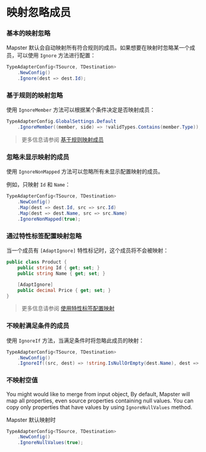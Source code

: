 # 映射忽略成员

### 基本的映射忽略

Mapster 默认会自动映射所有符合规则的成员。如果想要在映射时忽略某一个成员，可以使用 `Ignore` 方法进行配置：

```csharp
TypeAdapterConfig<TSource, TDestination>
    .NewConfig()
    .Ignore(dest => dest.Id);
```

### 基于规则的映射忽略

使用 `IgnoreMember` 方法可以根据某个条件决定是否映射成员：

```csharp
TypeAdapterConfig.GlobalSettings.Default
    .IgnoreMember((member, side) => !validTypes.Contains(member.Type));
```

> 更多信息请参阅 [基于规则映射成员](Rule-based-member-mapping.md)



### 忽略未显示映射的成员

使用 `IgnoreNonMapped` 方法可以忽略所有未显示配置映射的成员。

例如，只映射 `Id` 和 `Name`：

```csharp
TypeAdapterConfig<TSource, TDestination>
    .NewConfig()
    .Map(dest => dest.Id, src => src.Id)
    .Map(dest => dest.Name, src => src.Name)
    .IgnoreNonMapped(true);
```



### 通过特性标签配置映射忽略

当一个成员有 `[AdaptIgnore]` 特性标记时，这个成员将不会被映射：

```csharp
public class Product {
    public string Id { get; set; }
    public string Name { get; set; }

    [AdaptIgnore]
    public decimal Price { get; set; }
}
```

> 更多信息请参阅 [使用特性标签配置映射](Setting-by-attributes.md)



### 不映射满足条件的成员

使用 `IgnoreIf` 方法，当满足条件时将忽略此成员的映射：

```csharp
TypeAdapterConfig<TSource, TDestination>
    .NewConfig()
    .IgnoreIf((src, dest) => !string.IsNullOrEmpty(dest.Name), dest => dest.Name);
```



### 不映射空值

You might would like to merge from input object, By default, Mapster will map all properties, even source properties containing null values. You can copy only properties that have values by using `IgnoreNullValues` method.

Mapster 默认映射时

```csharp
TypeAdapterConfig<TSource, TDestination>
    .NewConfig()
    .IgnoreNullValues(true);
```